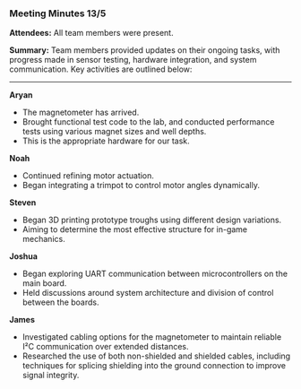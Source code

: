 ### **Meeting Minutes 13/5**

**Attendees:**
All team members were present.

**Summary:**
Team members provided updates on their ongoing tasks, with progress made in sensor testing, hardware integration, and system communication. Key activities are outlined below:

---

**Aryan**

* The magnetometer has arrived.
* Brought functional test code to the lab, and conducted performance tests using various magnet sizes and well depths.
* This is the appropriate hardware for our task.

**Noah**

* Continued refining motor actuation.
* Began integrating a trimpot to control motor angles dynamically.

**Steven**

* Began 3D printing prototype troughs using different design variations.
* Aiming to determine the most effective structure for in-game mechanics.

**Joshua**

* Began exploring UART communication between microcontrollers on the main board.
* Held discussions around system architecture and division of control between the boards.

**James**

* Investigated cabling options for the magnetometer to maintain reliable I²C communication over extended distances.
* Researched the use of both non-shielded and shielded cables, including techniques for splicing shielding into the ground connection to improve signal integrity.


